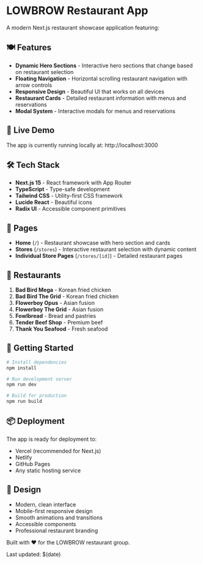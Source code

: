 # LOWBROW Restaurant App

A modern Next.js restaurant showcase application featuring:

## 🍽️ Features

- **Dynamic Hero Sections** - Interactive hero sections that change based on restaurant selection
- **Floating Navigation** - Horizontal scrolling restaurant navigation with arrow controls
- **Responsive Design** - Beautiful UI that works on all devices
- **Restaurant Cards** - Detailed restaurant information with menus and reservations
- **Modal System** - Interactive modals for menus and reservations

## 🚀 Live Demo

The app is currently running locally at: http://localhost:3000

## 🛠️ Tech Stack

- **Next.js 15** - React framework with App Router
- **TypeScript** - Type-safe development
- **Tailwind CSS** - Utility-first CSS framework
- **Lucide React** - Beautiful icons
- **Radix UI** - Accessible component primitives

## 📱 Pages

- **Home** (`/`) - Restaurant showcase with hero section and cards
- **Stores** (`/stores`) - Interactive restaurant selection with dynamic content
- **Individual Store Pages** (`/stores/[id]`) - Detailed restaurant pages

## 🏪 Restaurants

1. **Bad Bird Mega** - Korean fried chicken
2. **Bad Bird The Grid** - Korean fried chicken
3. **Flowerboy Opus** - Asian fusion
4. **Flowerboy The Grid** - Asian fusion  
5. **Fowlbread** - Bread and pastries
6. **Tender Beef Shop** - Premium beef
7. **Thank You Seafood** - Fresh seafood

## 🚀 Getting Started

```bash
# Install dependencies
npm install

# Run development server
npm run dev

# Build for production
npm run build
```

## 📦 Deployment

The app is ready for deployment to:
- Vercel (recommended for Next.js)
- Netlify
- GitHub Pages
- Any static hosting service

## 🎨 Design

- Modern, clean interface
- Mobile-first responsive design
- Smooth animations and transitions
- Accessible components
- Professional restaurant branding

Built with ❤️ for the LOWBROW restaurant group.

Last updated: $(date)